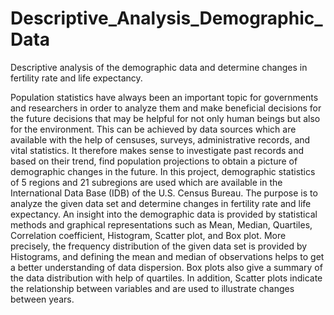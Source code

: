 # Descriptive_Analysis_Demographic_Data
Descriptive analysis of the demographic data and determine changes in fertility rate and life expectancy.

Population statistics have always been an important topic for governments and researchers
in order to analyze them and make beneficial decisions for the future decisions
that may be helpful for not only human beings but also for the environment. This
can be achieved by data sources which are available with the help of censuses, surveys,
administrative records, and vital statistics. It therefore makes sense to
investigate past records and based on their trend, find population projections to obtain
a picture of demographic changes in the future.
In this project, demographic statistics of 5 regions and 21 subregions are used which
are available in the International Data Base (IDB) of the U.S. Census Bureau. The
purpose is to analyze the given data set and determine changes in fertility rate and life
expectancy.
An insight into the demographic data is provided by statistical methods and graphical
representations such as Mean, Median, Quartiles, Correlation coefficient, Histogram,
Scatter plot, and Box plot. More precisely, the frequency distribution of the given data
set is provided by Histograms, and defining the mean and median of observations helps to
get a better understanding of data dispersion. Box plots also give a summary of the data
distribution with help of quartiles. In addition, Scatter plots indicate the relationship
between variables and are used to illustrate changes between years.
